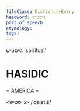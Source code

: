 ```yaml
---
fileClass: DictionaryEntry
headword: גײַסטיש
part_of_speech: 
etymology: 
tags: 
---
```

גײַסטיש
'spiritual'

HASIDIC
=======
= AMERICA = 

<גייסטיש>
/ˈgajstɩš/